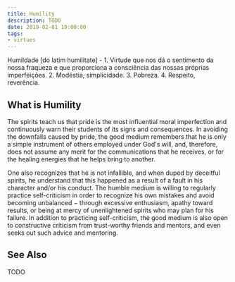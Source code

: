 ```yaml
---
title: Humility
description: TODO
date: 2019-02-01 19:00:00
tags: 
- virtues
---
```


Humildade [do latim humilitate] - 1. Virtude que nos dá o sentimento da nossa fraqueza e que proporciona a consciência das nossas próprias imperfeições. 2. Modéstia, simplicidade. 3. Pobreza. 4. Respeito, reverência.  

## What is Humility
The spirits teach us that pride is the most influential moral imperfection and continuously warn their students of its signs and consequences. In avoiding the downfalls caused by pride, the good medium remembers that he is only a simple instrument of others employed under God's will, and, therefore, does not assume any merit for the communications that he receives, or for the healing energies that he helps bring to another.

One also recognizes that he is not infallible, and when duped by deceitful spirits, he understand that this happened as a result of a fault in his character and/or his conduct.  The humble medium is willing to regularly practice self-criticism in order to recognize his own mistakes and avoid becoming unbalanced − through excessive enthusiasm, apathy toward results, or being at mercy of unenlightened spirits who may plan for his failure. In addition to practicing self-criticism, the good medium is also open to constructive criticism from trust-worthy friends and mentors, and even seeks out such advice and mentoring.


## See Also 
TODO

